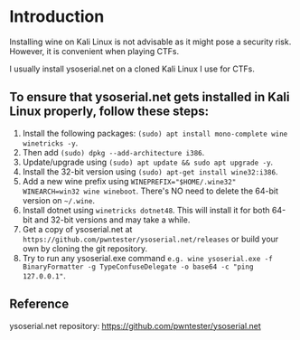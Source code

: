 # Introduction
Installing wine on Kali Linux is not advisable as it might pose a security risk. However, it is convenient when playing CTFs.

I usually install ysoserial.net on a cloned Kali Linux I use for CTFs.


## To ensure that ysoserial.net gets installed in Kali Linux properly, follow these steps:
1) Install the following packages: `(sudo) apt install mono-complete wine winetricks -y`.
2) Then add `(sudo) dpkg --add-architecture i386`.
3) Update/upgrade using `(sudo) apt update && sudo apt upgrade -y`.
4) Install the 32-bit version using `(sudo) apt-get install wine32:i386`.
5) Add a new wine prefix using `WINEPREFIX="$HOME/.wine32" WINEARCH=win32 wine wineboot`. There's NO need to delete the 64-bit version on `~/.wine`.
6) Install dotnet using `winetricks dotnet48`. This will install it for both 64-bit and 32-bit versions and may take a while.
7) Get a copy of ysoserial.net at `https://github.com/pwntester/ysoserial.net/releases` or build your own by cloning the git repository.
8) Try to run any ysoserial.exe command `e.g. wine ysoserial.exe -f BinaryFormatter -g TypeConfuseDelegate -o base64 -c "ping 127.0.0.1"`.

## Reference
ysoserial.net repository: https://github.com/pwntester/ysoserial.net
